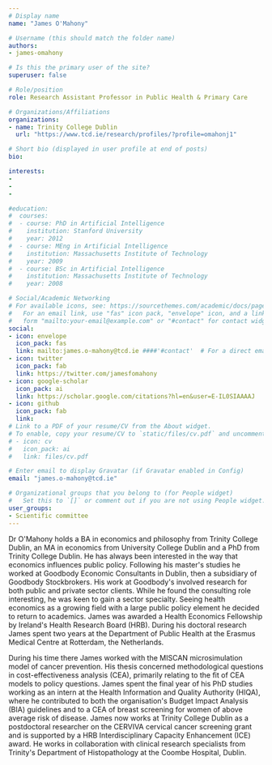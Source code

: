 ```yaml
---
# Display name
name: "James O'Mahony"

# Username (this should match the folder name)
authors:
- james-omahony

# Is this the primary user of the site?
superuser: false

# Role/position
role: Research Assistant Professor in Public Health & Primary Care

# Organizations/Affiliations
organizations:
- name: Trinity College Dublin
  url: "https://www.tcd.ie/research/profiles/?profile=omahonj1"

# Short bio (displayed in user profile at end of posts)
bio: 

interests:
- 
- 
- 

#education:
#  courses:
#  - course: PhD in Artificial Intelligence
#    institution: Stanford University
#    year: 2012
#  - course: MEng in Artificial Intelligence
#    institution: Massachusetts Institute of Technology
#    year: 2009
#  - course: BSc in Artificial Intelligence
#    institution: Massachusetts Institute of Technology
#    year: 2008

# Social/Academic Networking
# For available icons, see: https://sourcethemes.com/academic/docs/page-builder/#icons
#   For an email link, use "fas" icon pack, "envelope" icon, and a link in the
#   form "mailto:your-email@example.com" or "#contact" for contact widget.
social:
- icon: envelope
  icon_pack: fas
  link: mailto:james.o-mahony@tcd.ie ####'#contact'  # For a direct email link, use "mailto:test@example.org".
- icon: twitter
  icon_pack: fab
  link: https://twitter.com/jamesfomahony
- icon: google-scholar
  icon_pack: ai
  link: https://scholar.google.com/citations?hl=en&user=E-IL0SIAAAAJ
- icon: github
  icon_pack: fab
  link: 
# Link to a PDF of your resume/CV from the About widget.
# To enable, copy your resume/CV to `static/files/cv.pdf` and uncomment the lines below.
# - icon: cv
#   icon_pack: ai
#   link: files/cv.pdf

# Enter email to display Gravatar (if Gravatar enabled in Config)
email: "james.o-mahony@tcd.ie"

# Organizational groups that you belong to (for People widget)
#   Set this to `[]` or comment out if you are not using People widget.
user_groups:
- Scientific committee
---
```


Dr O'Mahony holds a BA in economics and philosophy from Trinity College Dublin, an MA in economics from University College Dublin and a PhD from Trinity College Dublin. He has always been interested in the way that economics influences public policy. Following his master's studies he worked at Goodbody Economic Consultants in Dublin, then a subsidiary of Goodbody Stockbrokers. His work at Goodbody's involved research for both public and private sector clients. While he found the consulting role interesting, he was keen to gain a sector specialty. Seeing health economics as a growing field with a large public policy element he decided to return to academics. James was awarded a Health Economics Fellowship by Ireland's Health Research Board (HRB). During his doctoral research James spent two years at the Department of Public Health at the Erasmus Medical Centre at Rotterdam, the Netherlands. 

During his time there James worked with the MISCAN microsimulation model of cancer prevention. His thesis concerned methodological questions in cost-effectiveness analysis (CEA), primarily relating to the fit of CEA models to policy questions. James spent the final year of his PhD studies working as an intern at the Health Information and Quality Authority (HIQA), where he contributed to both the organisation's Budget Impact Analysis (BIA) guidelines and to a CEA of breast screening for women of above average risk of disease. James now works at Trinity College Dublin as a postdoctoral researcher on the CERVIVA cervical cancer screening grant and is supported by a HRB Interdisciplinary Capacity Enhancement (ICE) award. He works in collaboration with clinical research specialists from Trinity's Department of Histopathology at the Coombe Hospital, Dublin.
